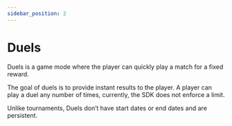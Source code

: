 ```yaml
---
sidebar_position: 2
---
```

# Duels

Duels is a game mode where the player can quickly play a match for a fixed reward.
 
The goal of duels is to provide instant results to the player. A player can play a duel any number of times, currently, the SDK does not enforce a limit.
 
Unlike tournaments, Duels don’t have start dates or end dates and are persistent.